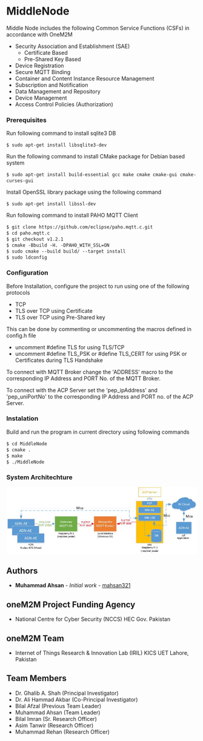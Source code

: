 # MiddleNode
Middle Node includes the following Common Service Functions (CSFs) in accordance with OneM2M
- Security Association and Establishment (SAE)
	- Certificate Based
	- Pre-Shared Key Based
- Device Registration
- Secure MQTT Binding
- Container and Content Instance Resource Management
- Subscription and Notification
- Data Management and Repository
- Device Management
- Access Control Policies (Authorization)

### Prerequisites

Run following command to install sqlite3 DB

```
$ sudo apt-get install libsqlite3-dev
```

Run the following command to install CMake package for Debian based system  
```
$ sudo apt-get install build-essential gcc make cmake cmake-gui cmake-curses-gui
```

Install OpenSSL library package using the following command
```
$ sudo apt-get install libssl-dev
```

Run following command to install PAHO MQTT Client
```
$ git clone https://github.com/eclipse/paho.mqtt.c.git
$ cd paho.mqtt.c
$ git checkout v1.2.1
$ cmake -Bbuild -H. -DPAHO_WITH_SSL=ON
$ sudo cmake --build build/ --target install
$ sudo ldconfig
```


### Configuration

Before Installation, configure the project to run using one of the following protocols

* TCP
* TLS over TCP using Certificate
* TLS over TCP using Pre-Shared key

This can be done by commenting or uncommenting the macros defined in config.h file 

* uncomment #define TLS for using TLS/TCP
* uncomment #define TLS_PSK or #define TLS_CERT for using PSK or Certificates during TLS Handshake

To connect with MQTT Broker change the 'ADDRESS' macro to the corresponding IP Address and PORT No. of the MQTT Broker. 

To connect with the ACP Server set the 'pep_ipAddress' and 'pep_uniPortNo' to the corresponding IP Address and PORT no. of the ACP Server. 
 

### Instalation

Build and run the program in current directory using following commands 

```
$ cd MiddleNode
$ cmake .
$ make
$ ./MiddleNode
``` 

### System Architechture

![Alt text](SystemArchitechture.jpg?raw=true "System Architechture")

## Authors

* **Muhammad Ahsan** - *Initial work* - [mahsan321](https://github.com/mahsan321)

## oneM2M Project Funding Agency
- National Centre for Cyber Security (NCCS) HEC Gov. Pakistan
## oneM2M Team 
- Internet of Things Research & Innovation Lab (IRIL) KICS UET Lahore, Pakistan
## Team Members
- Dr. Ghalib A. Shah (Principal Investigator)
- Dr. Ali Hammad Akbar (Co-Principal Investigator)
- Bilal Afzal (Previous Team Leader)
- Muhammad Ahsan (Team Leader)
- Bilal Imran (Sr. Research Officer)
- Asim Tanwir (Research Officer)
- Muhammad Rehan (Research Officer)
